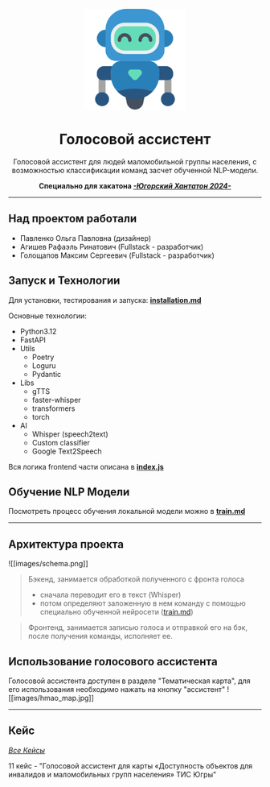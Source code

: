 <p align="center">
  <a href="https://gitlab.hackathon.uriit.ru/kematin2/11">
    <img src="images/robot.png" alt="ассистент" width="200px" height="200px"/>
  </a>
</p>

<h1 align="center">
  Голосовой ассистент
</h1>


<div align="center">
Голосовой ассистент для людей маломобильной группы населения, с возможностью классификации команд засчет обученной NLP-модели.

**Специально для хакатона [*-Югорский Хантатон 2024-*](https://хантатон.рф/2024/)**
</div>

***

## Над проектом работали
- Павленко Ольга Павловна (дизайнер)
- Агишев Рафаэль Ринатович (Fullstack - разработчик)
- Голощапов Максим Сергеевич (Fullstack - разработчик)

## Запуск и Технологии

Для установки, тестирования и запуска: **[installation.md](docs/installation.md)**

Основные технологии:
- Python3.12
- FastAPI
- Utils
    - Poetry
    - Loguru
    - Pydantic
- Libs
    - gTTS
    - faster-whisper
    - transformers
    - torch
- AI
    - Whisper (speech2text)
    - Custom classifier
    - Google Text2Speech

Вся логика frontend части описана в **[index.js](src/component/js/index.js)**

## Обучение NLP Модели

Посмотреть процесс обучения локальной модели можно в **[train.md](docs/train.md)**

***
## Архитектура проекта
![[images/schema.png]]
> Бэкенд, занимается обработкой полученного с фронта голоса
> - сначала переводит его в текст (Whisper)
> - потом определяют заложенную в нем команду с помощью специально обученной нейросети ([train.md](docs/train.md))

>Фронтенд, занимается записью голоса и отправкой его на бэк, после получения команды, исполняет ее.

## Использование голосового ассистента 
Голосовой ассистента доступен в разделе "Тематическая карта", для его использования необходимо нажать на кнопку "ассистент"
![[images/hmao_map.jpg]]

***

## Кейс

_[Все Кейсы](https://hackathon.uriit.ru/2024/tasks/)_

11 кейс - "Голосовой ассистент для карты «Доступность объектов для инвалидов и маломобильных групп населения» ТИС Югры"

